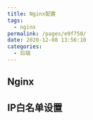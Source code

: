 ```yaml
---
title: Nginx配置
tags: 
  - nginx
permalink: /pages/e9f750/
date: 2020-12-08 13:56:10
categories: 
  - 后端
---
```


## Nginx

## IP白名单设置

